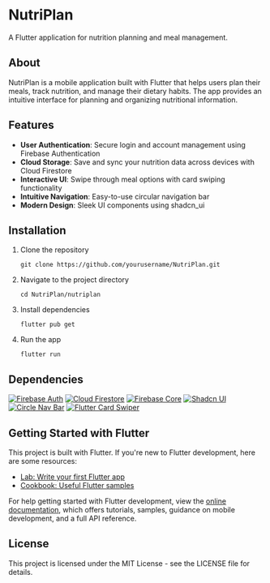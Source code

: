 # NutriPlan

A Flutter application for nutrition planning and meal management.

## About

NutriPlan is a mobile application built with Flutter that helps users plan their meals, track nutrition, and manage their dietary habits. The app provides an intuitive interface for planning and organizing nutritional information.

## Features

- **User Authentication**: Secure login and account management using Firebase Authentication
- **Cloud Storage**: Save and sync your nutrition data across devices with Cloud Firestore
- **Interactive UI**: Swipe through meal options with card swiping functionality
- **Intuitive Navigation**: Easy-to-use circular navigation bar
- **Modern Design**: Sleek UI components using shadcn_ui

## Installation

1. Clone the repository
   ```
   git clone https://github.com/yourusername/NutriPlan.git
   ```

2. Navigate to the project directory
   ```
   cd NutriPlan/nutriplan
   ```

3. Install dependencies
   ```
   flutter pub get
   ```

4. Run the app
   ```
   flutter run
   ```

## Dependencies

[![Firebase Auth](https://img.shields.io/badge/Firebase%20Auth-FFCA28?style=for-the-badge&logo=firebase&logoColor=black)](https://pub.dev/packages/firebase_auth)
[![Cloud Firestore](https://img.shields.io/badge/Cloud%20Firestore-FFCA28?style=for-the-badge&logo=firebase&logoColor=black)](https://pub.dev/packages/cloud_firestore)
[![Firebase Core](https://img.shields.io/badge/Firebase%20Core-FFCA28?style=for-the-badge&logo=firebase&logoColor=black)](https://pub.dev/packages/firebase_core)
[![Shadcn UI](https://img.shields.io/badge/Shadcn%20UI-000000?style=for-the-badge&logo=flutter&logoColor=white)](https://pub.dev/packages/shadcn_ui)
[![Circle Nav Bar](https://img.shields.io/badge/Circle%20Nav%20Bar-02569B?style=for-the-badge&logo=flutter&logoColor=white)](https://pub.dev/packages/circle_nav_bar)
[![Flutter Card Swiper](https://img.shields.io/badge/Flutter%20Card%20Swiper-02569B?style=for-the-badge&logo=flutter&logoColor=white)](https://pub.dev/packages/flutter_card_swiper)

## Getting Started with Flutter

This project is built with Flutter. If you're new to Flutter development, here are some resources:

- [Lab: Write your first Flutter app](https://docs.flutter.dev/get-started/codelab)
- [Cookbook: Useful Flutter samples](https://docs.flutter.dev/cookbook)

For help getting started with Flutter development, view the
[online documentation](https://docs.flutter.dev/), which offers tutorials,
samples, guidance on mobile development, and a full API reference.

## License

This project is licensed under the MIT License - see the LICENSE file for details.
